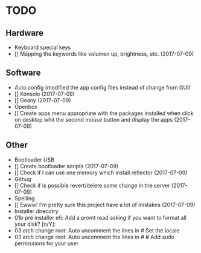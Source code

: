 # TODO

## Hardware
- Keyboard special keys
 - [] Mapping the keywords like volumen up, brightness, etc. (2017-07-09)

## Software
- Auto config (modified the app config files instead of change from GUI)
 - [] Konsole (2017-07-09)
 - [] Geany (2017-07-09)
- Openbox
 - [] Create apps menu appropriate with the packages installed when click on desktop whit the second mouse button and display the apps (2017-07-09)

## Other
- Bootloader USB
 - [] Create bootloader scripts (2017-07-09)
 - [] Check if I can use one memory which install reflector (2017-07-09)
- Githug
 - [] Check if is possible revert/delete some change in the server (2017-07-09)
- Spelling
 - [] Ewww! I'm pretty sure this project have a lot of mistakes (2017-07-09)
- Installer direcotry
 - 01b pre installer efi: Add a promt read asking if you want to format all your disk? [n/Y]:
 - 03 arch change root: Auto uncomment the lines in # Set the locale
 - 03 arch change root: Auto uncomment the lines in # # Add sudo permissions for your user

